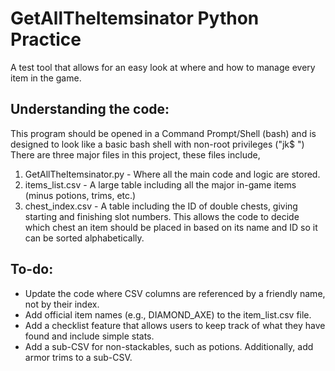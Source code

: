 # GetAllTheItemsinator Python Practice
A test tool that allows for an easy look at where and how to manage every item in the game.

## Understanding the code:
This program should be opened in a Command Prompt/Shell (bash) and is designed to look like a basic bash shell with non-root privileges ("jk$ ")
There are three major files in this project, these files include,
1. GetAllTheItemsinator.py - Where all the main code and logic are stored.
2. items_list.csv - A large table including all the major in-game items (minus potions, trims, etc.)
3. chest_index.csv - A table including the ID of double chests, giving starting and finishing slot numbers. This allows the code to decide which chest an item should be placed in based on its name and ID so it can be sorted alphabetically.

## To-do:
- Update the code where CSV columns are referenced by a friendly name, not by their index.
- Add official item names (e.g., DIAMOND_AXE) to the item_list.csv file.
- Add a checklist feature that allows users to keep track of what they have found and include simple stats.
- Add a sub-CSV for non-stackables, such as potions. Additionally, add armor trims to a sub-CSV.

